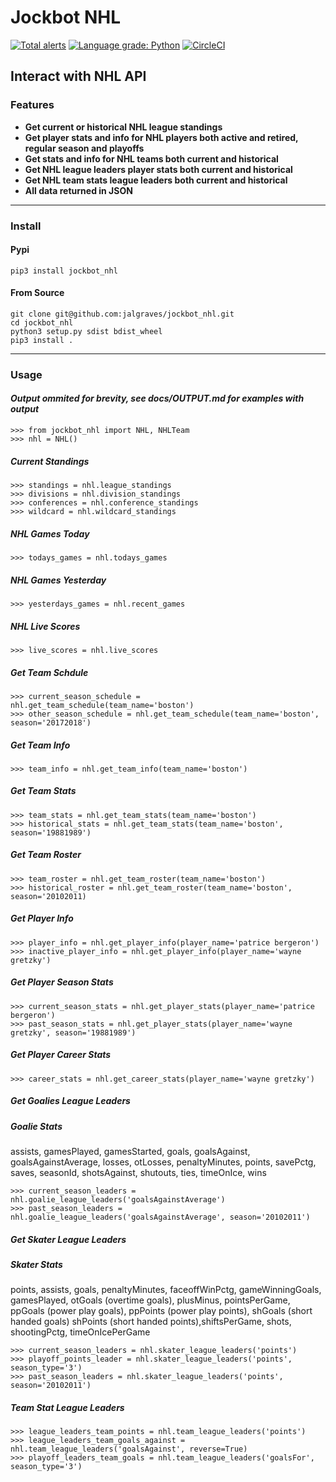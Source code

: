 # Jockbot NHL

[![Total alerts](https://img.shields.io/lgtm/alerts/g/jalgraves/jockbot_nhl.svg?logo=lgtm&logoWidth=18)](https://lgtm.com/projects/g/jalgraves/jockbot_nhl/alerts/)
[![Language grade: Python](https://img.shields.io/lgtm/grade/python/g/jalgraves/jockbot_nhl.svg?logo=lgtm&logoWidth=18)](https://lgtm.com/projects/g/jalgraves/jockbot_nhl/context:python) [![CircleCI](https://circleci.com/gh/jalgraves/jockbot_nhl.svg?style=svg)](https://circleci.com/gh/jalgraves/jockbot_nhl)

## Interact with NHL API

### Features

- **Get current or historical NHL league standings**
- **Get player stats and info for NHL players both active and retired, regular season and playoffs**
- **Get stats and info for NHL teams both current and historical**
- **Get NHL league leaders player stats both current and historical**
- **Get NHL team stats league leaders both current and historical**
- **All data returned in JSON**

---

### Install

#### Pypi

    pip3 install jockbot_nhl

#### From Source

    git clone git@github.com:jalgraves/jockbot_nhl.git
    cd jockbot_nhl
    python3 setup.py sdist bdist_wheel
    pip3 install .

---

### Usage

#### _Output ommited for brevity, see docs/OUTPUT.md for examples with output_

    >>> from jockbot_nhl import NHL, NHLTeam
    >>> nhl = NHL()

##### Current Standings

    >>> standings = nhl.league_standings
    >>> divisions = nhl.division_standings
    >>> conferences = nhl.conference_standings
    >>> wildcard = nhl.wildcard_standings

##### NHL Games Today

    >>> todays_games = nhl.todays_games

##### NHL Games Yesterday

    >>> yesterdays_games = nhl.recent_games

##### NHL Live Scores

    >>> live_scores = nhl.live_scores

##### Get Team Schdule

    >>> current_season_schedule = nhl.get_team_schedule(team_name='boston')
    >>> other_season_schedule = nhl.get_team_schedule(team_name='boston', season='20172018')

##### Get Team Info

    >>> team_info = nhl.get_team_info(team_name='boston')

##### Get Team Stats

    >>> team_stats = nhl.get_team_stats(team_name='boston')
    >>> historical_stats = nhl.get_team_stats(team_name='boston', season='19881989')

##### Get Team Roster

    >>> team_roster = nhl.get_team_roster(team_name='boston')
    >>> historical_roster = nhl.get_team_roster(team_name='boston', season='20102011)

##### Get Player Info

    >>> player_info = nhl.get_player_info(player_name='patrice bergeron')
    >>> inactive_player_info = nhl.get_player_info(player_name='wayne gretzky')

##### Get Player Season Stats

    >>> current_season_stats = nhl.get_player_stats(player_name='patrice bergeron')
    >>> past_season_stats = nhl.get_player_stats(player_name='wayne gretzky', season='19881989')

##### Get Player Career Stats

    >>> career_stats = nhl.get_career_stats(player_name='wayne gretzky')

##### Get Goalies League Leaders

##### Goalie Stats

assists, gamesPlayed, gamesStarted, goals, goalsAgainst, goalsAgainstAverage, losses, otLosses, penaltyMinutes, points, savePctg, saves, seasonId, shotsAgainst, shutouts, ties, timeOnIce, wins

    >>> current_season_leaders = nhl.goalie_league_leaders('goalsAgainstAverage')
    >>> past_season_leaders = nhl.goalie_league_leaders('goalsAgainstAverage', season='20102011')

##### Get Skater League Leaders

##### Skater Stats

points, assists, goals, penaltyMinutes, faceoffWinPctg, gameWinningGoals, gamesPlayed,
otGoals (overtime goals), plusMinus, pointsPerGame, ppGoals (power play goals), ppPoints (power play points), shGoals (short handed goals) shPoints (short handed points),shiftsPerGame, shots, shootingPctg, timeOnIcePerGame

    >>> current_season_leaders = nhl.skater_league_leaders('points')
    >>> playoff_points_leader = nhl.skater_league_leaders('points', season_type='3')
    >>> past_season_leaders = nhl.skater_league_leaders('points', season='20102011')

##### Team Stat League Leaders

    >>> league_leaders_team_points = nhl.team_league_leaders('points')
    >>> league_leaders_team_goals_against = nhl.team_league_leaders('goalsAgainst', reverse=True)
    >>> playoff_leaders_team_goals = nhl.team_league_leaders('goalsFor', season_type='3')
